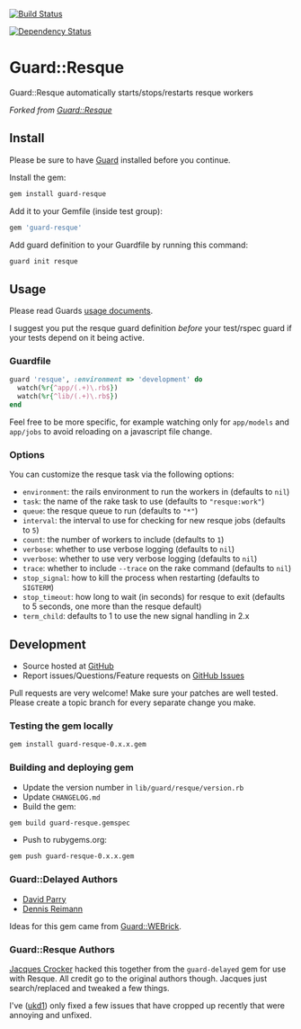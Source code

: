[![Build Status](https://travis-ci.org/rainforestapp/guard-resque.png?branch=master)](https://travis-ci.org/rainforestapp/guard-resque)

[![Dependency Status](https://gemnasium.com/rainforestapp/guard-resque.png)](https://gemnasium.com/rainforestapp/guard-resque)


# Guard::Resque

Guard::Resque automatically starts/stops/restarts resque workers

*Forked from [Guard::Resque](http://github.com/railsjedi/guard-resque)*

## Install

Please be sure to have [Guard](http://github.com/guard/guard) installed before you continue.

Install the gem:

```bash
gem install guard-resque
```

Add it to your Gemfile (inside test group):

```bash
gem 'guard-resque'
```

Add guard definition to your Guardfile by running this command:

```bash
guard init resque
```

## Usage

Please read Guards [usage documents](http://github.com/guard/guard#readme).

I suggest you put the resque guard definition *before* your test/rspec guard if your tests depend on it being active.

### Guardfile

```ruby
guard 'resque', :environment => 'development' do
  watch(%r{^app/(.+)\.rb$})
  watch(%r{^lib/(.+)\.rb$})
end
```

Feel free to be more specific, for example watching only for `app/models` and `app/jobs` to avoid reloading on a javascript file change.

### Options

You can customize the resque task via the following options:

* `environment`: the rails environment to run the workers in (defaults to `nil`)
* `task`: the name of the rake task to use (defaults to `"resque:work"`)
* `queue`: the resque queue to run (defaults to `"*"`)
* `interval`: the interval to use for checking for new resque jobs (defaults to `5`)
* `count`: the number of workers to include (defaults to `1`)
* `verbose`: whether to use verbose logging (defaults to `nil`)
* `vverbose`: whether to use very verbose logging (defaults to `nil`)
* `trace`: whether to include `--trace` on the rake command (defaults to `nil`)
* `stop_signal`: how to kill the process when restarting (defaults to `SIGTERM`)
* `stop_timeout`: how long to wait (in seconds) for resque to exit (defaults to 5 seconds, one more than the resque default)
* `term_child`: defaults to 1 to use the new signal handling in 2.x


## Development

 * Source hosted at [GitHub](http://github.com/ukd1/guard-resque)
 * Report issues/Questions/Feature requests on [GitHub Issues](http://github.com/ukd1/guard-resque/issues)

Pull requests are very welcome! Make sure your patches are well tested. Please create a topic branch for every separate change you make.

### Testing the gem locally

```bash
gem install guard-resque-0.x.x.gem
```

### Building and deploying gem

 * Update the version number in `lib/guard/resque/version.rb`
 * Update `CHANGELOG.md`
 * Build the gem:

```bash
gem build guard-resque.gemspec
```

 * Push to rubygems.org:

```bash
gem push guard-resque-0.x.x.gem
```


### Guard::Delayed Authors

  * [David Parry](https://github.com/suranyami)
  * [Dennis Reimann](https://github.com/dbloete)

Ideas for this gem came from [Guard::WEBrick](http://github.com/fnichol/guard-webrick).


### Guard::Resque Authors

[Jacques Crocker](https://github.com/railsjedi) hacked this together from the `guard-delayed` gem for use with Resque. All credit go to the original authors though. Jacques just search/replaced and tweaked a few things.

I've ([ukd1](https://github.com/ukd1)) only fixed a few issues that have cropped up recently that were annoying and unfixed.